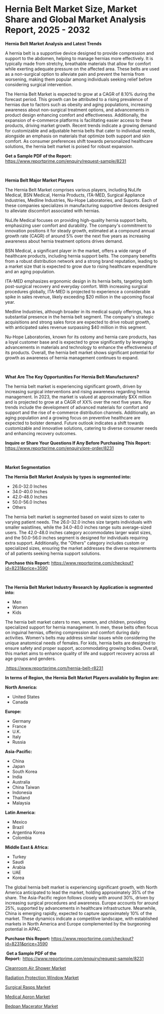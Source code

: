 <p><h1>Hernia Belt Market Size, Market Share and Global Market Analysis Report, 2025 - 2032</h1></p><p><strong>Hernia Belt Market Analysis and Latest Trends</strong></p>
<p><p>A hernia belt is a supportive device designed to provide compression and support to the abdomen, helping to manage hernias more effectively. It is typically made from stretchy, breathable materials that allow for comfort while exerting adequate pressure on the affected area. These belts are used as a non-surgical option to alleviate pain and prevent the hernia from worsening, making them popular among individuals seeking relief before considering surgical intervention.</p><p>The Hernia Belt Market is expected to grow at a CAGR of 8.10% during the forecast period. This growth can be attributed to a rising prevalence of hernias due to factors such as obesity and aging populations, increasing awareness about non-surgical treatment options, and advancements in product design enhancing comfort and effectiveness. Additionally, the expansion of e-commerce platforms is facilitating easier access to these products, driving market growth. Recent trends indicate a growing demand for customizable and adjustable hernia belts that cater to individual needs, alongside an emphasis on materials that optimize both support and skin comfort. As consumer preferences shift towards personalized healthcare solutions, the hernia belt market is poised for robust expansion.</p></p>
<p><strong>Get a Sample PDF of the Report:&nbsp;</strong> <a href="https://www.reportprime.com/enquiry/request-sample/8231?utm_campaign=1123&utm_medium=2&utm_source=Github&utm_content=ia&utm_term=19032025&utm_id=hernia-belt">https://www.reportprime.com/enquiry/request-sample/8231</a></p>
<p>&nbsp;</p>
<p><strong>Hernia Belt Major Market Players</strong></p>
<p><p>The Hernia Belt Market comprises various players, including NuLife Medical, BSN Medical, Hernia Products, ITA-MED, Surgical Appliance Industries, Medline Industries, Nu-Hope Laboratories, and Suportx. Each of these companies specializes in manufacturing supportive devices designed to alleviate discomfort associated with hernias.</p><p>NuLife Medical focuses on providing high-quality hernia support belts, emphasizing user comfort and durability. The company's commitment to innovation positions it for steady growth, estimated at a compound annual growth rate (CAGR) of around 5% over the next five years as increasing awareness about hernia treatment options drives demand.</p><p>BSN Medical, a significant player in the market, offers a wide range of healthcare products, including hernia support belts. The company benefits from a robust distribution network and a strong brand reputation, leading to a market size that is expected to grow due to rising healthcare expenditure and an aging population.</p><p>ITA-MED emphasizes ergonomic design in its hernia belts, targeting both post-surgical recovery and everyday comfort. With increasing surgical procedures globally, ITA-MED is projected to experience a considerable spike in sales revenue, likely exceeding $20 million in the upcoming fiscal year.</p><p>Medline Industries, although broader in its medical supply offerings, has a substantial presence in the hernia belt segment. The company's strategic acquisitions and strong sales force are expected to drive robust growth, with anticipated sales revenue surpassing $40 million in this segment.</p><p>Nu-Hope Laboratories, known for its ostomy and hernia care products, has a loyal customer base and is expected to grow significantly by leveraging advancements in materials and technology to enhance the effectiveness of its products. Overall, the hernia belt market shows significant potential for growth as awareness of hernia management continues to expand.</p></p>
<p>&nbsp;</p>
<p><strong>What Are The Key Opportunities For Hernia Belt Manufacturers?</strong></p>
<p><p>The hernia belt market is experiencing significant growth, driven by increasing surgical interventions and rising awareness regarding hernia management. In 2023, the market is valued at approximately $XX million and is projected to grow at a CAGR of XX% over the next five years. Key trends include the development of advanced materials for comfort and support and the rise of e-commerce distribution channels. Additionally, an aging population and a growing focus on preventive healthcare are expected to bolster demand. Future outlook indicates a shift towards customizable and innovative solutions, catering to diverse consumer needs and enhancing recovery outcomes.</p></p>
<p><strong>Inquire or Share Your Questions If Any Before Purchasing This Report:</strong> <a href="https://www.reportprime.com/enquiry/pre-order/8231?utm_campaign=1123&utm_medium=2&utm_source=Github&utm_content=ia&utm_term=19032025&utm_id=hernia-belt">https://www.reportprime.com/enquiry/pre-order/8231</a></p>
<p>&nbsp;</p>
<p><strong>Market Segmentation</strong></p>
<p><strong>The Hernia Belt Market Analysis by types is segmented into:</strong></p>
<p><ul><li>26.0-32.0 Inches</li><li>34.0-40.0 Inches</li><li>42.0-48.0 Inches</li><li>50.0-56.0 Inches</li><li>Others</li></ul></p>
<p><p>The hernia belt market is segmented based on waist sizes to cater to varying patient needs. The 26.0-32.0 inches size targets individuals with smaller waistlines, while the 34.0-40.0 inches range suits average-sized users. The 42.0-48.0 inches category accommodates larger waist sizes, and the 50.0-56.0 inches segment is designed for individuals requiring extra support. Additionally, the "Others" category includes custom or specialized sizes, ensuring the market addresses the diverse requirements of all patients seeking hernia support solutions.</p></p>
<p><strong>Purchase this Report:&nbsp;</strong><a href="https://www.reportprime.com/checkout?id=8231&price=3590&utm_campaign=1123&utm_medium=2&utm_source=Github&utm_content=ia&utm_term=19032025&utm_id=hernia-belt">https://www.reportprime.com/checkout?id=8231&price=3590</a></p>
<p>&nbsp;</p>
<p><strong>The Hernia Belt Market Industry Research by Application is segmented into:</strong></p>
<p><ul><li>Men</li><li>Women</li><li>Kids</li></ul></p>
<p><p>The hernia belt market caters to men, women, and children, providing specialized support for hernia management. In men, these belts often focus on inguinal hernias, offering compression and comfort during daily activities. Women's belts may address similar issues while considering the unique anatomical needs of females. For kids, hernia belts are designed to ensure safety and proper support, accommodating growing bodies. Overall, this market aims to enhance quality of life and support recovery across all age groups and genders.</p></p>
<p><a href="https://www.reportprime.com/hernia-belt-r8231?utm_campaign=1123&utm_medium=2&utm_source=Github&utm_content=ia&utm_term=19032025&utm_id=hernia-belt">&nbsp;https://www.reportprime.com/hernia-belt-r8231</a></p>
<p><strong>In terms of Region, the Hernia Belt Market Players available by Region are:</strong></p>
<p>
    <p> <strong> North America: </strong>
        <ul>
            <li>United States</li>
            <li>Canada</li>
        </ul>
        </p> 
    <p> <strong> Europe: </strong>
        <ul>
            <li>Germany</li>
            <li>France</li>
            <li>U.K.</li>
            <li>Italy</li>
            <li>Russia</li>
        </ul>
        </p> 
    <p> <strong> Asia-Pacific: </strong>
        <ul>
            <li>China</li>
            <li>Japan</li>
            <li>South Korea</li>
            <li>India</li>
            <li>Australia</li>
            <li>China Taiwan</li>
            <li>Indonesia</li>
            <li>Thailand</li>
            <li>Malaysia</li>
        </ul>
        </p> 
    <p> <strong> Latin America: </strong>
        <ul>
            <li>Mexico</li>
            <li>Brazil</li>
            <li>Argentina Korea</li>
            <li>Colombia</li>
        </ul>
        </p> 
    <p> <strong> Middle East & Africa: </strong>
        <ul>
            <li>Turkey</li>
            <li>Saudi</li>
            <li>Arabia</li>
            <li>UAE</li>
            <li>Korea</li>
        </ul>
    </p>
    </p>
<p><p>The global hernia belt market is experiencing significant growth, with North America anticipated to lead the market, holding approximately 35% of the share. The Asia-Pacific region follows closely with around 30%, driven by increasing surgical procedures and awareness. Europe accounts for around 25%, supported by advancements in healthcare infrastructure. Meanwhile, China is emerging rapidly, expected to capture approximately 10% of the market. These dynamics indicate a competitive landscape, with established markets in North America and Europe complemented by the burgeoning potential in APAC.</p></p>
<p><strong>Purchase this Report: </strong><a href="https://www.reportprime.com/checkout?id=8231&price=3590&utm_campaign=1123&utm_medium=2&utm_source=Github&utm_content=ia&utm_term=19032025&utm_id=hernia-belt">https://www.reportprime.com/checkout?id=8231&price=3590</a></p>
<p>&nbsp;<strong>Get a Sample PDF of the Report:&nbsp;&nbsp;</strong><a href="https://www.reportprime.com/enquiry/request-sample/8231?utm_campaign=1123&utm_medium=2&utm_source=Github&utm_content=ia&utm_term=19032025&utm_id=hernia-belt">https://www.reportprime.com/enquiry/request-sample/8231</a></p>
<p><strong></strong></p>
<p><p><a href="https://github.com/erkidrhoy/Market-Research-Report-List-1/blob/main/cleanroom-air-shower-market.md?utm_campaign=1123&utm_medium=2&utm_source=Github&utm_content=ia&utm_term=19032025&utm_id=hernia-belt">Cleanroom Air Shower Market</a></p><p><a href="https://github.com/roffefaith6l/Market-Research-Report-List-1/blob/main/radiation-protection-window-market.md?utm_campaign=1123&utm_medium=2&utm_source=Github&utm_content=ia&utm_term=19032025&utm_id=hernia-belt">Radiation Protection Window Market</a></p><p><a href="https://github.com/enieyfabius/Market-Research-Report-List-1/blob/main/surgical-rasps-market.md?utm_campaign=1123&utm_medium=2&utm_source=Github&utm_content=ia&utm_term=19032025&utm_id=hernia-belt">Surgical Rasps Market</a></p><p><a href="https://github.com/semenbobbaxu/Market-Research-Report-List-1/blob/main/medical-apron-market.md?utm_campaign=1123&utm_medium=2&utm_source=Github&utm_content=ia&utm_term=19032025&utm_id=hernia-belt">Medical Apron Market</a></p><p><a href="https://github.com/milievkulov/Market-Research-Report-List-1/blob/main/bedpan-macerator-market.md?utm_campaign=1123&utm_medium=2&utm_source=Github&utm_content=ia&utm_term=19032025&utm_id=hernia-belt">Bedpan Macerator Market</a></p></p>